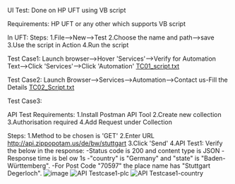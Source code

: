 UI Test:
Done on HP UFT using VB script

Requirements:
HP UFT or any other which supports VB script

In UFT:
Steps:
1.File-->New-->Test
2.Choose the name and path-->save
3.Use the script in Action
4.Run the script

Test Case1:
Launch browser-->Hover 'Services'-->Verify for Automation Text-->Click 'Services'-->Click 'Automation'
[TC01_script.txt](https://github.com/sreelu105/codechallenge-Sogeti/files/9057482/TC01_script.txt)

Test Case2:
Launch Browser-->Services-->Automation-->Contact us-Fill the Details
[TC02_Script.txt](https://github.com/sreelu105/codechallenge-Sogeti/files/9057491/TC02_Script.txt)

Test Case3:


API Test
Requirements:
1.Install Postman API Tool
2.Create new collection
3.Authorisation required
4.Add Request under Collection

Steps:
1.Method to be chosen is 'GET'
2.Enter URL http://api.zippopotam.us/de/bw/stuttgart
3.Click 'Send'
4.API Test1:
Verify the below in the response:
  -Status code is 200 and content type is JSON
  -Response time is bel ow 1s
  -"country" is "Germany" and "state" is "Baden-Württemberg".
  -For Post Code "70597" the place name has "Stuttgart Degerloch".
![image](https://user-images.githubusercontent.com/90183632/177408693-a56341bd-7d7e-4626-b0c5-6307c56d4494.png)
![API Testcase1-plc](https://user-images.githubusercontent.com/90183632/177545027-3a6712e7-bf0b-47d3-bb3b-ec51e7070bb9.png)
![API Testcase1-country](https://user-images.githubusercontent.com/90183632/177545059-668967b0-d0f0-40e3-9ebd-8ae75caaadeb.png)
